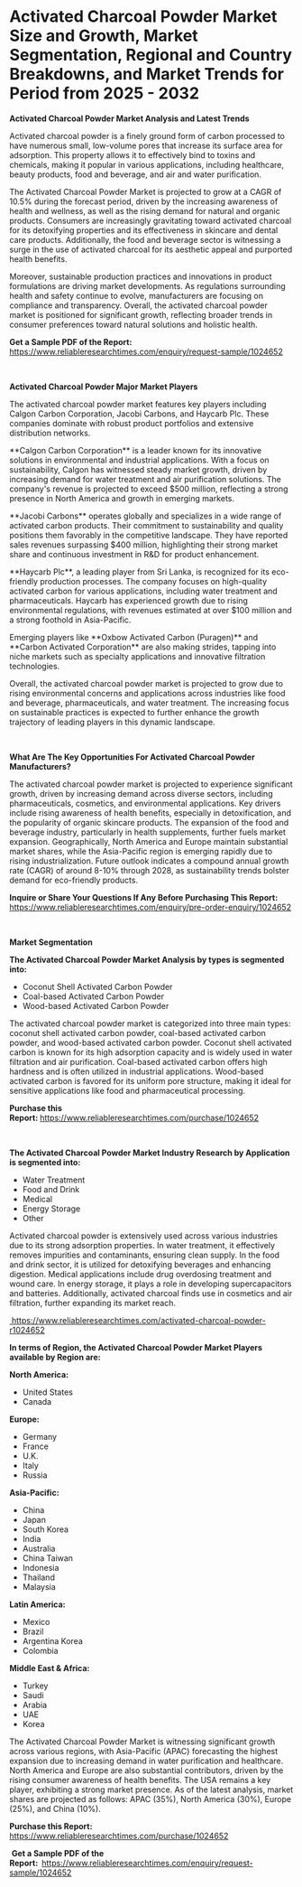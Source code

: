 <p><h1>Activated Charcoal Powder Market Size and Growth, Market Segmentation, Regional and Country Breakdowns, and Market Trends for Period from 2025 -  2032</h1></p><p><strong>Activated Charcoal Powder Market Analysis and Latest Trends</strong></p>
<p><p>Activated charcoal powder is a finely ground form of carbon processed to have numerous small, low-volume pores that increase its surface area for adsorption. This property allows it to effectively bind to toxins and chemicals, making it popular in various applications, including healthcare, beauty products, food and beverage, and air and water purification.</p><p>The Activated Charcoal Powder Market is projected to grow at a CAGR of 10.5% during the forecast period, driven by the increasing awareness of health and wellness, as well as the rising demand for natural and organic products. Consumers are increasingly gravitating toward activated charcoal for its detoxifying properties and its effectiveness in skincare and dental care products. Additionally, the food and beverage sector is witnessing a surge in the use of activated charcoal for its aesthetic appeal and purported health benefits.</p><p>Moreover, sustainable production practices and innovations in product formulations are driving market developments. As regulations surrounding health and safety continue to evolve, manufacturers are focusing on compliance and transparency. Overall, the activated charcoal powder market is positioned for significant growth, reflecting broader trends in consumer preferences toward natural solutions and holistic health.</p></p>
<p><strong>Get a Sample PDF of the Report:&nbsp;</strong> <a href="https://www.reliableresearchtimes.com/enquiry/request-sample/1024652?utm_campaign=3273&utm_medium=2&utm_source=Github&utm_content=ia&utm_term=17042025&utm_id=activated-charcoal-powder">https://www.reliableresearchtimes.com/enquiry/request-sample/1024652</a></p>
<p>&nbsp;</p>
<p><strong>Activated Charcoal Powder Major Market Players</strong></p>
<p><p>The activated charcoal powder market features key players including Calgon Carbon Corporation, Jacobi Carbons, and Haycarb Plc. These companies dominate with robust product portfolios and extensive distribution networks.</p><p>**Calgon Carbon Corporation** is a leader known for its innovative solutions in environmental and industrial applications. With a focus on sustainability, Calgon has witnessed steady market growth, driven by increasing demand for water treatment and air purification solutions. The company's revenue is projected to exceed $500 million, reflecting a strong presence in North America and growth in emerging markets.</p><p>**Jacobi Carbons** operates globally and specializes in a wide range of activated carbon products. Their commitment to sustainability and quality positions them favorably in the competitive landscape. They have reported sales revenues surpassing $400 million, highlighting their strong market share and continuous investment in R&D for product enhancement.</p><p>**Haycarb Plc**, a leading player from Sri Lanka, is recognized for its eco-friendly production processes. The company focuses on high-quality activated carbon for various applications, including water treatment and pharmaceuticals. Haycarb has experienced growth due to rising environmental regulations, with revenues estimated at over $100 million and a strong foothold in Asia-Pacific.</p><p>Emerging players like **Oxbow Activated Carbon (Puragen)** and **Carbon Activated Corporation** are also making strides, tapping into niche markets such as specialty applications and innovative filtration technologies. </p><p>Overall, the activated charcoal powder market is projected to grow due to rising environmental concerns and applications across industries like food and beverage, pharmaceuticals, and water treatment. The increasing focus on sustainable practices is expected to further enhance the growth trajectory of leading players in this dynamic landscape.</p></p>
<p>&nbsp;</p>
<p><strong>What Are The Key Opportunities For Activated Charcoal Powder Manufacturers?</strong></p>
<p><p>The activated charcoal powder market is projected to experience significant growth, driven by increasing demand across diverse sectors, including pharmaceuticals, cosmetics, and environmental applications. Key drivers include rising awareness of health benefits, especially in detoxification, and the popularity of organic skincare products. The expansion of the food and beverage industry, particularly in health supplements, further fuels market expansion. Geographically, North America and Europe maintain substantial market shares, while the Asia-Pacific region is emerging rapidly due to rising industrialization. Future outlook indicates a compound annual growth rate (CAGR) of around 8-10% through 2028, as sustainability trends bolster demand for eco-friendly products.</p></p>
<p><strong>Inquire or Share Your Questions If Any Before Purchasing This Report:</strong> <a href="https://www.reliableresearchtimes.com/enquiry/pre-order-enquiry/1024652?utm_campaign=3273&utm_medium=2&utm_source=Github&utm_content=ia&utm_term=17042025&utm_id=activated-charcoal-powder">https://www.reliableresearchtimes.com/enquiry/pre-order-enquiry/1024652</a></p>
<p>&nbsp;</p>
<p><strong>Market Segmentation</strong></p>
<p><strong>The Activated Charcoal Powder Market Analysis by types is segmented into:</strong></p>
<p><ul><li>Coconut Shell Activated Carbon Powder</li><li>Coal-based Activated Carbon Powder</li><li>Wood-based Activated Carbon Powder</li></ul></p>
<p><p>The activated charcoal powder market is categorized into three main types: coconut shell activated carbon powder, coal-based activated carbon powder, and wood-based activated carbon powder. Coconut shell activated carbon is known for its high adsorption capacity and is widely used in water filtration and air purification. Coal-based activated carbon offers high hardness and is often utilized in industrial applications. Wood-based activated carbon is favored for its uniform pore structure, making it ideal for sensitive applications like food and pharmaceutical processing.</p></p>
<p><strong>Purchase this Report:&nbsp;</strong><a href="https://www.reliableresearchtimes.com/purchase/1024652?utm_campaign=3273&utm_medium=2&utm_source=Github&utm_content=ia&utm_term=17042025&utm_id=activated-charcoal-powder">https://www.reliableresearchtimes.com/purchase/1024652</a></p>
<p>&nbsp;</p>
<p><strong>The Activated Charcoal Powder Market Industry Research by Application is segmented into:</strong></p>
<p><ul><li>Water Treatment</li><li>Food and Drink</li><li>Medical</li><li>Energy Storage</li><li>Other</li></ul></p>
<p><p>Activated charcoal powder is extensively used across various industries due to its strong adsorption properties. In water treatment, it effectively removes impurities and contaminants, ensuring clean supply. In the food and drink sector, it is utilized for detoxifying beverages and enhancing digestion. Medical applications include drug overdosing treatment and wound care. In energy storage, it plays a role in developing supercapacitors and batteries. Additionally, activated charcoal finds use in cosmetics and air filtration, further expanding its market reach.</p></p>
<p><a href="https://www.reliableresearchtimes.com/activated-charcoal-powder-r1024652?utm_campaign=3273&utm_medium=2&utm_source=Github&utm_content=ia&utm_term=17042025&utm_id=activated-charcoal-powder">&nbsp;https://www.reliableresearchtimes.com/activated-charcoal-powder-r1024652</a></p>
<p><strong>In terms of Region, the Activated Charcoal Powder Market Players available by Region are:</strong></p>
<p>
    <p> <strong> North America: </strong>
        <ul>
            <li>United States</li>
            <li>Canada</li>
        </ul>
        </p> 
    <p> <strong> Europe: </strong>
        <ul>
            <li>Germany</li>
            <li>France</li>
            <li>U.K.</li>
            <li>Italy</li>
            <li>Russia</li>
        </ul>
        </p> 
    <p> <strong> Asia-Pacific: </strong>
        <ul>
            <li>China</li>
            <li>Japan</li>
            <li>South Korea</li>
            <li>India</li>
            <li>Australia</li>
            <li>China Taiwan</li>
            <li>Indonesia</li>
            <li>Thailand</li>
            <li>Malaysia</li>
        </ul>
        </p> 
    <p> <strong> Latin America: </strong>
        <ul>
            <li>Mexico</li>
            <li>Brazil</li>
            <li>Argentina Korea</li>
            <li>Colombia</li>
        </ul>
        </p> 
    <p> <strong> Middle East & Africa: </strong>
        <ul>
            <li>Turkey</li>
            <li>Saudi</li>
            <li>Arabia</li>
            <li>UAE</li>
            <li>Korea</li>
        </ul>
    </p>
    </p>
<p><p>The Activated Charcoal Powder Market is witnessing significant growth across various regions, with Asia-Pacific (APAC) forecasting the highest expansion due to increasing demand in water purification and healthcare. North America and Europe are also substantial contributors, driven by the rising consumer awareness of health benefits. The USA remains a key player, exhibiting a strong market presence. As of the latest analysis, market shares are projected as follows: APAC (35%), North America (30%), Europe (25%), and China (10%).</p></p>
<p><strong>Purchase this Report: </strong><a href="https://www.reliableresearchtimes.com/purchase/1024652?utm_campaign=3273&utm_medium=2&utm_source=Github&utm_content=ia&utm_term=17042025&utm_id=activated-charcoal-powder">https://www.reliableresearchtimes.com/purchase/1024652</a></p>
<p>&nbsp;<strong>Get a Sample PDF of the Report:&nbsp;&nbsp;</strong><a href="https://www.reliableresearchtimes.com/enquiry/request-sample/1024652?utm_campaign=3273&utm_medium=2&utm_source=Github&utm_content=ia&utm_term=17042025&utm_id=activated-charcoal-powder">https://www.reliableresearchtimes.com/enquiry/request-sample/1024652</a></p>
<p><strong></strong></p>
<p><p></p><p></p><p></p></p>